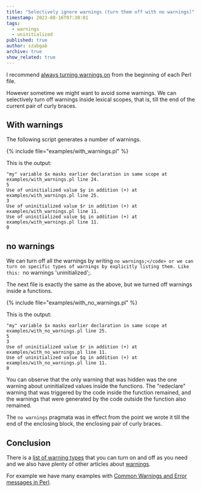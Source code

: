 ```yaml
---
title: "Selectively ignore warnings (turn them off with no warnings)"
timestamp: 2023-08-16T07:30:01
tags:
  - warnings
  - uninitialized
published: true
author: szabgab
archive: true
show_related: true
---
```



I recommend [always turning warnings on](/always-use-warnings) from the beginning of each Perl file.

However sometime we might want to avoid some warnings. We can selectively turn off warnings inside lexical scopes, that is, till the end of the current pair of curly braces.


## With warnings

The following script generates a number of warnings.

{% include file="examples/with_warnings.pl" %}

This is the output:

```
"my" variable $x masks earlier declaration in same scope at examples/with_warnings.pl line 24.
5
Use of uninitialized value $y in addition (+) at examples/with_warnings.pl line 25.
3
Use of uninitialized value $r in addition (+) at examples/with_warnings.pl line 11.
Use of uninitialized value $q in addition (+) at examples/with_warnings.pl line 11.
0
```

## no warnings

We can turn off all the warnings by writing ```no warnings;</code> or we can turn on specific types of warnings by
explicitly listing them. Like this: ```no warnings 'uninitialized';</code>.

The next file is exactly the same as the above, but we turned off warnings inside a functions.

{% include file="examples/with_no_warnings.pl" %}

This is the output:

```
"my" variable $x masks earlier declaration in same scope at examples/with_no_warnings.pl line 25.
5
3
Use of uninitialized value $r in addition (+) at examples/with_no_warnings.pl line 11.
Use of uninitialized value $q in addition (+) at examples/with_no_warnings.pl line 11.
0
```

You can observe that the only warning that was hidden was the one warning about uninitialized values inside the functions.
The "redeclare" warning that was triggered by the code inside the function remained, and the warnings that were generated
by the code outside the function also remained.

The `no warnings` pragmata was in effect from the point we wrote it till the end of the enclosing block, the enclosing pair of curly braces.

## Conclusion

There is a [list of warning types](https://metacpan.org/pod/warnings) that you can turn on and off as you need
and we also have plenty of other articles about [warnings](/search/warnings).

For example we have many examples with [Common Warnings and Error messages in Perl](/common-warnings-and-error-messages).
